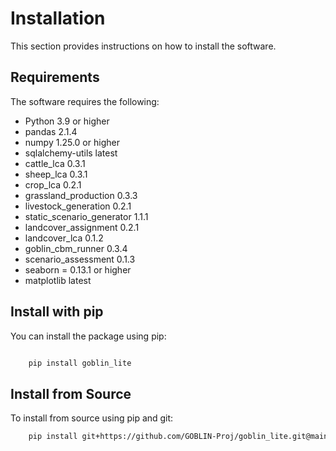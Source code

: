 Installation
============

This section provides instructions on how to install the software.

Requirements
------------
The software requires the following:

- Python 3.9 or higher
- pandas 2.1.4
- numpy 1.25.0 or higher
- sqlalchemy-utils latest
- cattle_lca 0.3.1
- sheep_lca 0.3.1
- crop_lca 0.2.1
- grassland_production 0.3.3
- livestock_generation 0.2.1
- static_scenario_generator 1.1.1
- landcover_assignment 0.2.1
- landcover_lca 0.1.2
- goblin_cbm_runner 0.3.4
- scenario_assessment 0.1.3
- seaborn = 0.13.1 or higher
- matplotlib latest

Install with pip
----------------
You can install the package using pip:

```bash

    pip install goblin_lite
```

Install from Source
-------------------
To install from source using pip and git:

```bash
    pip install git+https://github.com/GOBLIN-Proj/goblin_lite.git@main
```


